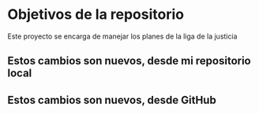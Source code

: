# Objetivos de la repositorio

Este proyecto se encarga de manejar los planes de la liga de la justicia

## Estos cambios son nuevos, desde mi repositorio local
## Estos cambios son nuevos, desde GitHub
